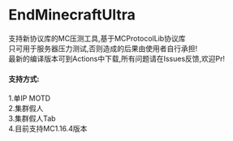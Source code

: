 # EndMinecraftUltra
支持新协议库的MC压测工具,基于MCProtocolLib协议库<br>
只可用于服务器压力测试,否则造成的后果由使用者自行承担!<br>
最新的编译版本可到Actions中下载,所有问题请在Issues反馈,欢迎Pr!<br>

#### 支持方式: ####
1.单IP MOTD<br>
2.集群假人<br>
3.集群假人Tab<br>
4.目前支持MC1.16.4版本
